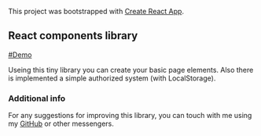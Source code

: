 This project was bootstrapped with [Create React App](https://github.com/facebook/create-react-app).

## React components library
[#Demo](https://codesandbox.io/s/reactcomponents-r1hip)

Useing this tiny library you can create your basic page elements. Also there is implemented a simple authorized system (with LocalStorage).

### Additional info

For any suggestions for improving this library, you can touch with me using my [GitHub](https://github.com/Temu4) or other messengers.
